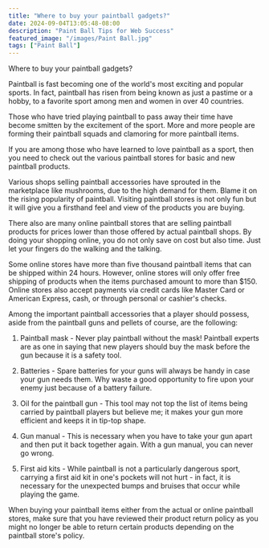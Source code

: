 ```yaml
---
title: "Where to buy your paintball gadgets?"
date: 2024-09-04T13:05:48-08:00
description: "Paint Ball Tips for Web Success"
featured_image: "/images/Paint Ball.jpg"
tags: ["Paint Ball"]
---
```


Where to buy your paintball gadgets?

Paintball is fast becoming one of the world's most exciting and popular sports.  In fact, paintball has risen from being known as just a pastime or a hobby, to a favorite sport among men and women in over 40 countries.

Those who have tried playing paintball to pass away their time have become smitten by the excitement of the sport.  More and more people are forming their paintball squads and clamoring for more paintball items.

If you are among those who have learned to love paintball as a sport, then you need to check out the various paintball stores for basic and new paintball products.

Various shops selling paintball accessories have sprouted in the marketplace like mushrooms, due to the high demand for them.  Blame it on the rising popularity of paintball.  Visiting paintball stores is not only fun but it will give you a firsthand feel and view of the products you are buying.

There also are many online paintball stores that are selling paintball products for prices lower than those offered by actual paintball shops.  By doing your shopping online, you do not only save on cost but also time.  Just let your fingers do the walking and the talking.

Some online stores have more than five thousand paintball items that can be shipped within 24 hours.  However, online stores will only offer free shipping of products when the items purchased amount to more than $150.   Online stores also accept payments via credit cards like Master Card or American Express, cash, or through personal or cashier's checks.

Among the important paintball accessories that a player should possess, aside from the paintball guns and pellets of course, are the following:

1. Paintball mask - Never play paintball without the mask!  Paintball experts are as one in saying that new players should buy the mask before the gun because it is a safety tool.

2. Batteries - Spare batteries for your guns will always be handy in case your gun needs them.  Why waste a good opportunity to fire upon your enemy just because of a battery failure.

3. Oil for the paintball gun - This tool may not top the list of items being carried by paintball players but believe me; it makes your gun more efficient and keeps it in tip-top shape.

4. Gun manual - This is necessary when you have to take your gun apart and then put it back together again.  With a gun manual, you can never go wrong.

5. First aid kits - While paintball is not a particularly dangerous sport, carrying a first aid kit in one's pockets will not hurt - in fact, it is necessary for the unexpected bumps and bruises that occur while playing the game.

When buying your paintball items either from the actual or online paintball stores, make sure that you have reviewed their product return policy as you might no longer be able to return certain products depending on the paintball store's policy.




